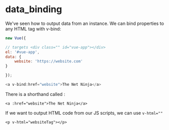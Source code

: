 # data_binding

We've seen how to output data from an instance.
We can bind properties to any HTML tag with v-bind:

```js
new Vue({

// targets <div class="" id="vue-app"></div>
el: '#vue-app',
data: {
    website: 'https://website.com'
}

});

<a v-bind:href="website">The Net Ninja</a>
```

There is a shorthand called :

`<a :href="website">The Net Ninja</a>`

If we want to output HTML code from our JS scripts, we can use `v-html=""`

`<p v-html="websiteTag"></p>`
